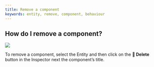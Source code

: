 ```yaml
---
title: Remove a component
keywords: entity, remove, component, behaviour
---
```


## How do I remove a component?

<img src="https://s3-eu-west-1.amazonaws.com/static.playcanvas.com/instructions/remove_component.jpg" />

To remove a component, select the Entity and then click on the **<span class="font-icon">&#57638;</span> Delete** button in the Inspector next the component’s title.
